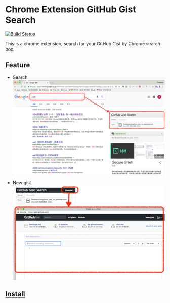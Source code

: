 # Chrome Extension GitHub Gist Search

[![Build Status](https://travis-ci.org/ThaddeusJiang/chrome-extension-github-gist-search.svg?branch=master)](https://travis-ci.org/ThaddeusJiang/chrome-extension-github-gist-search)

This is a chrome extension, search for your GitHub Gist by Chrome search box.

## Feature
- Search
![Screen Shot](./Screen-Shot.png)

- New gist
![New gist](./New-gist.png)

## [Install](https://chrome.google.com/webstore/detail/github-gist-search/mamcpimmmcfjddbnldmnbajnknjjdhkk)
